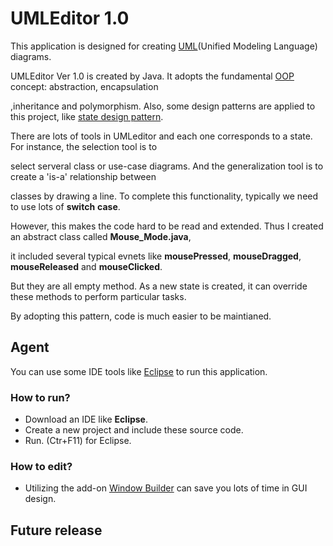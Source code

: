 # UMLEditor 1.0

This application is designed for creating [UML](Unified Modeling Language) diagrams.

UMLEditor Ver 1.0 is created by Java. It adopts the fundamental [OOP] concept: abstraction, encapsulation 

,inheritance and polymorphism. Also, some design patterns are applied to this project, like [state design pattern].

There are lots of tools in UMLeditor and each one corresponds to a state. For instance, the selection tool is to
 
select serveral class or use-case diagrams. And the generalization tool is to create a 'is-a' relationship between
 
classes by drawing a line. To complete this functionality, typically we need to use lots of **switch** **case**. 
 
However, this makes the code hard to be read and extended. Thus I created an abstract class called **Mouse_Mode.java**, 
 
it included several typical evnets like **mousePressed**,  **mouseDragged**, **mouseReleased** and **mouseClicked**. 

But they are all empty method. As a new state is created, it can override these methods to perform particular tasks.

By adopting this pattern, code is much easier to be maintianed.

## Agent

You can use some IDE tools like [Eclipse] to run this application.
 
### How to run?
 
* Download an IDE like **Eclipse**.
* Create a new project and include these source code.
* Run. (Ctr+F11) for Eclipse.
 
### How to edit?
 
* Utilizing the add-on [Window Builder] can save you lots of time in GUI design.
 
## Future release
 
[UML]:http://en.wikipedia.org/wiki/Unified_Modeling_Language
[OOP]:http://en.wikipedia.org/wiki/Object-oriented_programming
[Design Pattern]:http://en.wikipedia.org/wiki/Software_design_pattern
[state design pattern]:http://en.wikipedia.org/wiki/State_pattern
[Eclipse]:http://www.eclipse.org/downloads/
[Window Builder]:http://download.eclipse.org/windowbuilder/WB/release/R201309271200/4.2/
